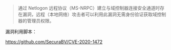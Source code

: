 > 通过 Netlogon 远程协议（MS-NRPC）建立与域控制器连接安全通道时存在漏洞，远程（本地网络）攻击者可以利用此漏洞无需身份验证获取域控制器的管理员权限。





漏洞利用脚本：

https://github.com/SecuraBV/CVE-2020-1472